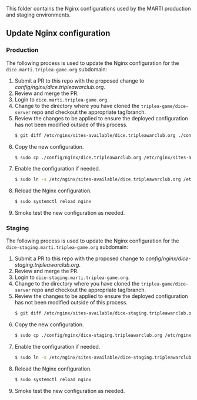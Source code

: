 This folder contains the Nginx configurations used by the MARTI production and staging environments.

## Update Nginx configuration

### Production

The following process is used to update the Nginx configuration for the `dice.marti.triplea-game.org` subdomain:

1. Submit a PR to this repo with the proposed change to _config/nginx/dice.tripleawarclub.org_.
1. Review and merge the PR.
1. Login to `dice.marti.triplea-game.org`.
1. Change to the directory where you have cloned the `triplea-game/dice-server` repo and checkout the appropriate tag/branch.
1. Review the changes to be applied to ensure the deployed configuration has not been modified outside of this process.
    ```bash
    $ git diff /etc/nginx/sites-available/dice.tripleawarclub.org ./config/nginx/dice.tripleawarclub.org
    ```
1. Copy the new configuration.
    ```bash
    $ sudo cp ./config/nginx/dice.tripleawarclub.org /etc/nginx/sites-available/
    ```
1. Enable the configuration if needed.
    ```bash
    $ sudo ln -s /etc/nginx/sites-available/dice.tripleawarclub.org /etc/nginx/sites-enabled/dice.tripleawarclub.org
    ```
1. Reload the Nginx configuration.
    ```bash
    $ sudo systemctl reload nginx
    ```
1. Smoke test the new configuration as needed.

### Staging

The following process is used to update the Nginx configuration for the `dice-staging.marti.triplea-game.org` subdomain:

1. Submit a PR to this repo with the proposed change to _config/nginx/dice-staging.tripleawarclub.org_.
1. Review and merge the PR.
1. Login to `dice-staging.marti.triplea-game.org`.
1. Change to the directory where you have cloned the `triplea-game/dice-server` repo and checkout the appropriate tag/branch.
1. Review the changes to be applied to ensure the deployed configuration has not been modified outside of this process.
    ```bash
    $ git diff /etc/nginx/sites-available/dice-staging.tripleawarclub.org ./config/nginx/dice-staging.tripleawarclub.org
    ```
1. Copy the new configuration.
    ```bash
    $ sudo cp ./config/nginx/dice-staging.tripleawarclub.org /etc/nginx/sites-available/
    ```
1. Enable the configuration if needed.
    ```bash
    $ sudo ln -s /etc/nginx/sites-available/dice-staging.tripleawarclub.org /etc/nginx/sites-enabled/dice-staging.tripleawarclub.org
    ```
1. Reload the Nginx configuration.
    ```bash
    $ sudo systemctl reload nginx
    ```
1. Smoke test the new configuration as needed.
